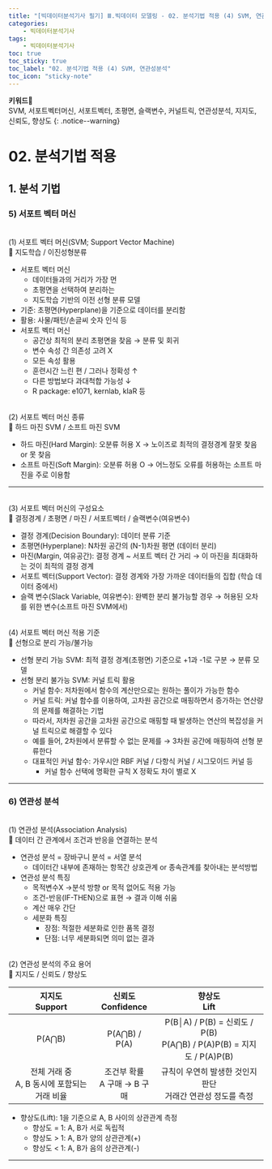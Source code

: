 ```yaml
---
title: "[빅데이터분석기사 필기] Ⅲ.빅데이터 모델링 - 02. 분석기법 적용 (4) SVM, 연관성분석"
categories:
    - 빅데이터분석기사
tags:
    - 빅데이터분석기사
toc: true
toc_sticky: true
toc_label: "02. 분석기법 적용 (4) SVM, 연관성분석"
toc_icon: "sticky-note"
---
```


**키워드🔑**<br>
SVM, 서포트벡터머신, 서포트벡터, 초평면, 슬랙변수, 커널트릭, 연관성분석, 지지도, 신뢰도, 향상도
{: .notice--warning}

# 02. 분석기법 적용

## 1. 분석 기법

### 5) 서포트 벡터 머신

<br>
(1) 서포트 벡터 머신(SVM; Support Vector Machine)<br>
📌 지도학습 / 이진성형분류

- 서포트 벡터 머신
	- 데이터들과의 거리가 가장 먼
	- 초평면을 선택하여 분리하는
	- 지도학습 기반의 이전 선형 분류 모델
- 기준: 초평면(Hyperplane)을 기준으로 데이터를 분리함
- 활용: 사물/패턴/손글씨 숫자 인식 등
- 서포트 벡터 머신
	- 공간상 최적의 분리 초평면을 찾음 → 분류 및 회귀
	- 변수 속성 간 의존성 고려 X
	- 모든 속성 활용
	- 훈련시간 느린 편 / 그러나 정확성 ↑
	- 다른 방법보다 과대척합 가능성 ↓
	- R package: e1071, kernlab, klaR 등

<br>
(2) 서포트 벡터 머신 종류<br>
📌 하드 마진 SVM / 소프트 마진 SVM

- 하드 마진(Hard Margin): 오분류 허용 X → 노이즈로 최적의 결정경계 잘못 찾음 or 못 찾음
- 소프트 마진(Soft Margin): 오분류 허용 O → 어느정도 오류를 허용하는 소프트 마진을 주로 이용함

---

<br>
(3) 서포트 벡터 머신의 구성요소<br>
📌 결정경계 / 초평면 / 마진 / 서포트벡터 / 슬랙변수(여유변수)

- 결정 경계(Decision Boundary): 데이터 분류 기준
- 초평면(Hyperplane): N차원 공간의 (N-1)차원 평면 (데이터 분리)
- 마진(Margin, 여유공간): 결정 경계 ~ 서포트 벡터 간 거리 → 이 마진을 최대화하는 것이 최적의 결정 경계
- 서포트 벡터(Support Vector): 결정 경계와 가장 가까운 데이터들의 집합 (학습 데이터 중에서)
- 슬랙 변수(Slack Variable, 여유변수): 완벽한 분리 불가능할 경우 → 허용된 오차를 위한 변수(소프트 마진 SVM에서)

<br>
(4) 서포트 벡터 머신 적용 기준<br>
📌 선형으로 분리 가능/불가능

- 선형 분리 가능 SVM: 최적 결정 경계(초평면) 기준으로 +1과 -1로 구분 → 분류 모델
- 선형 분리 불가능 SVM: 커널 트릭 활용
	- 커널 함수: 저차원에서 함수의 계산만으로는 원하는 풀이가 가능한 함수
	- 커널 트릭: 커널 함수를 이용하여, 고차원 공간으로 매핑하면서 증가하는 연산량의 문제를 해결하는 기법
	- 따라서, 저차원 공간을 고차원 공간으로 매핑할 때 발생하는 연산의 복잡성을 커널 트릭으로 해결할 수 있다
	- 예를 들어, 2차원에서 분류할 수 없는 문제를 → 3차원 공간에 매핑하여 선형 분류한다
	- 대표적인 커널 함수: 가우시안 RBF 커널 / 다항식 커널 / 시그모이드 커널 등
		- 커널 함수 선택에 명확한 규칙 X 정확도 차이 별로 X

---

### 6) 연관성 분석

<br>
(1) 연관성 분석(Association Analysis)<br>
📌 데이터 간 관계에서 조건과 반응을 연결하는 분석

- 연관성 분석 = 장바구니 분석 = 서열 분석
	- 데이터간 내부에 존재하는 항목간 상호관계 or 종속관계를 찾아내는 분석방법
- 연관성 분석 특징
	- 목적변수X →분석 방향 or 목적 없어도 적용 가능
	- 조건-반응(IF-THEN)으로 표현 → 결과 이해 쉬움
	- 계산 매우 간단
	- 세분화 특징
		- 장점: 적절한 세분화로 인한 품목 결정
		- 단점: 너무 세분화되면 의미 없는 결과

<br>
(2) 연관성 분석의 주요 용어<br>
📌 지지도 / 신뢰도 / 향상도

|지지도<br>Support|신뢰도<br>Confidence|향상도<br>Lift|
| :-----: | :-----: | :-----: |
| P(A⋂B) | P(A⋂B) / P(A)  | P(B│A) / P(B) = 신뢰도 / P(B)<br>P(A⋂B) / P(A)P(B) = 지지도 / P(A)P(B) |
|전체 거래 중<br>A, B 동시에 포함되는 거래 비율|조건부 확률<br>A 구매 → B 구매|규칙이 우연히 발생한 것인지 판단<br>거래간 연관성 정도를 측정|

- 향상도(Lift): 1을 기준으로 A, B 사이의 상관관계 측정
	- 향상도 = 1: A, B가 서로 독립적
	- 향상도 > 1: A, B가 양의 상관관계(+)
	- 향상도 < 1: A, B가 음의 상관관계(-)

---
